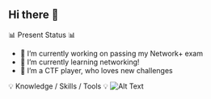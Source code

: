 ## Hi there 👋


📊 Present Status 📊
- 🔭 I’m currently working on passing my Network+ exam 
- 🌱 I’m currently learning networking!
- 👯 I’m a CTF player, who loves new challenges

💡 Knowledge / Skills / Tools 💡
![Alt Text](linux)
<!--
**mrblue223/mrblue223** is a ✨ _special_ ✨ repository because its `README.md` (this file) appears on your GitHub profile.

Here are some ideas to get you started:

- 🔭 I’m currently working on ...
- 🌱 I’m currently learning ...
- 👯 I’m looking to collaborate on ...
- 🤔 I’m looking for help with ...
- 💬 Ask me about ...
- 📫 How to reach me: ...
- 😄 Pronouns: ...
- ⚡ Fun fact: ...
-->
